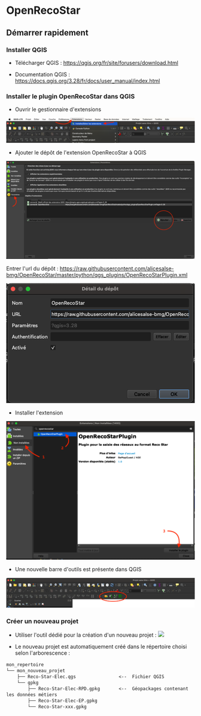 # OpenRecoStar

## Démarrer rapidement

### Installer QGIS

* Télécharger QGIS : https://qgis.org/fr/site/forusers/download.html


* Documentation QGIS : https://docs.qgis.org/3.28/fr/docs/user_manual/index.html

### Installer le plugin OpenRecoStar dans QGIS

* Ouvrir le gestionnaire d'extensions

![img](./img/gestion-extension.png)


* Ajouter le dépôt de l'extension OpenRecoStar à QGIS

![img](./img/depot-extension-1.png)

Entrer l'url du dépôt : https://raw.githubusercontent.com/alicesalse-bmg/OpenRecoStar/master/python/qgs_plugins/OpenRecoStarPlugin.xml

![img](./img/depot-extension-2.png)

* Installer l'extension

![img](./img/install-extension1.png)

* Une nouvelle barre d'outils est présente dans QGIS

![img](./img/barre-outils.png)


### Créer un nouveau projet

* Utiliser l'outil dédié pour la création d'un nouveau projet : <img src="./python/qgs_plugins/OpenRecoStarPlugin/icons/NewProjet.png"  width="25">

* Le nouveau projet est automatiquement créé dans le répertoire choisi selon l'arborescence :

```
mon_repertoire
└── mon_nouveau_projet
    ├── Reco-Star-Elec.qgs                <--  Fichier QGIS
    └── gpkg
        ├── Reco-Star-Elec-RPD.gpkg       <--  Géopackages contenant les données métiers
        ├── Reco-Star-Elec-EP.gpkg
        └── Reco-Star-xxx.gpkg
```
